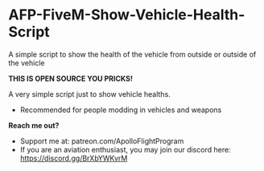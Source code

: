# AFP-FiveM-Show-Vehicle-Health-Script
A simple script to show the health of the vehicle from outside or outside of the vehicle

**THIS IS OPEN SOURCE YOU PRICKS!**

A very simple script just to show vehicle healths.
- Recommended for people modding in vehicles and weapons

**Reach me out?**
- Support me at: patreon.com/ApolloFlightProgram
- If you are an aviation enthusiast, you may join our discord here: https://discord.gg/BrXbYWKvrM
